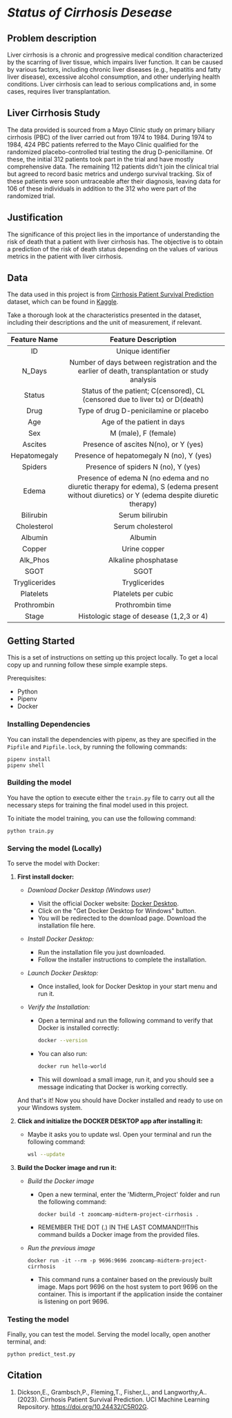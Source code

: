 # *Status of Cirrhosis Desease*

## Problem description
Liver cirrhosis is a chronic and progressive medical condition characterized by the scarring of liver tissue, which impairs liver function. It can be caused by various factors, including chronic liver diseases (e.g., hepatitis and fatty liver disease), excessive alcohol consumption, and other underlying health conditions. Liver cirrhosis can lead to serious complications and, in some cases, requires liver transplantation.

## Liver Cirrhosis Study
The data provided is sourced from a Mayo Clinic study on primary biliary cirrhosis (PBC) of the liver carried out from 1974 to 1984. During 1974 to 1984, 424 PBC patients referred to the Mayo Clinic qualified for the randomized placebo-controlled trial testing the drug D-penicillamine. Of these, the initial 312 patients took part in the trial and have mostly comprehensive data. The remaining 112 patients didn't join the clinical trial but agreed to record basic metrics and undergo survival tracking. Six of these patients were soon untraceable after their diagnosis, leaving data for 106 of these individuals in addition to the 312 who were part of the randomized trial.

## Justification
The significance of this project lies in the importance of understanding the risk of death that a patient with liver cirrhosis has. The objective is to obtain a prediction of the risk of death status depending on the values of various metrics in the patient with liver cirrhosis.

## Data
The data used in this project is from [Cirrhosis Patient Survival Prediction](https://www.kaggle.com/datasets/joebeachcapital/cirrhosis-patient-survival-prediction) dataset, which can be found in [Kaggle](https://www.kaggle.com/).

Take a thorough look at the characteristics presented in the dataset, including their descriptions and the unit of measurement, if relevant.

| Feature Name | Feature Description |
| :----------: | :-----------------: |
| ID   | Unique identifier |
| N_Days | Number of days between registration and the earlier of death, transplantation or study analysis |
| Status   | Status of the patient; C(censored), CL (censored due to liver tx) or D(death) |
| Drug   | Type of drug D-penicilamine or placebo |
| Age   | Age of the patient in days |
| Sex   | M (male), F (female) |
| Ascites   | Presence of ascites N(no), or Y (yes) |
| Hepatomegaly   | Presence of hepatomegaly N (no), Y (yes) |
| Spiders   | Presence of spiders N (no), Y (yes) |
| Edema   |Presence of edema N (no edema and no diuretic therapy for edema), S (edema present without diuretics) or Y (edema despite diuretic therapy) |
| Bilirubin   | Serum bilirubin |
| Cholesterol   | Serum cholesterol |
| Albumin   | Albumin |
| Copper   | Urine copper |
| Alk_Phos   | Alkaline phosphatase |
| SGOT   | SGOT |
| Tryglicerides   | Tryglicerides |
| Platelets   | Platelets per cubic |
| Prothrombin   | Prothrombin time |
| Stage   | Histologic stage of desease (1,2,3 or 4) |


## Getting Started

This is a set of instructions on setting up this project locally. To get a local copy up and running follow these simple example steps.

Prerequisites:

- Python
- Pipenv
- Docker 

### Installing Dependencies

You can install the dependencies with pipenv, as they are specified in the `Pipfile` and `Pipfile.lock`, by running the following commands:

```
pipenv install
pipenv shell
```

### Building the model

You have the option to execute either the `train.py` file  to carry out all the necessary steps for training the final model used in this project.

To initiate the model training, you can use the following command:

```
python train.py
```

### Serving the model (Locally)

To serve the model with Docker:

1. **First install docker:**

    - *Download Docker Desktop (Windows user)*
        - Visit the official Docker website: [Docker Desktop](https://www.docker.com/products/docker-desktop).
        - Click on the "Get Docker Desktop for Windows" button.
        - You will be redirected to the download page. Download the installation file here.

    - *Install Docker Desktop:*
        - Run the installation file you just downloaded.
        - Follow the installer instructions to complete the installation.

    - *Launch Docker Desktop:*
        - Once installed, look for Docker Desktop in your start menu and run it.
    
    - *Verify the Installation:*
        - Open a terminal and run the following command to verify that Docker is installed correctly:
        
            ```bash
            docker --version
            ```
        - You can also run:
            ```bash
            docker run hello-world
            ```
        - This will download a small image, run it, and you should see a message indicating that Docker is working correctly.
    
    And that's it! Now you should have Docker installed and ready to use on your Windows system.

2. **Click and initialize the DOCKER DESKTOP app after installing it:**

    - Maybe it asks you to update wsl. Open your terminal and run the following command:
        ```bash
        wsl --update
        ```

3. **Build the Docker image and run it:**

    - *Build the Docker image*
        - Open a new terminal, enter the 'Midterm_Project' folder and run the following command:
            ```
            docker build -t zoomcamp-midterm-project-cirrhosis .
            ```
        
        - REMEMBER THE DOT (.) IN THE LAST COMMAND!!!This command builds a Docker image from the provided files.

    - *Run the previous image*
        ```
        docker run -it --rm -p 9696:9696 zoomcamp-midterm-project-cirrhosis
        ```
        - This command runs a container based on the previously built image. Maps port 9696 on the host system to port 9696 on the container. This is important if the application inside the container is listening on port 9696.

### Testing the model

Finally, you can test the model. Serving the model locally, open another terminal, and:

```
python predict_test.py
```

## Citation

1. Dickson,E., Grambsch,P., Fleming,T., Fisher,L., and Langworthy,A.. (2023). Cirrhosis Patient Survival Prediction. UCI Machine Learning Repository. https://doi.org/10.24432/C5R02G.
